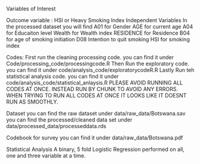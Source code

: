 
Variables of Interest 

Outcome variable : HSI or Heavy Smoking Index
Independent Variables 
In the processed dataset you will find 
A01 for Gender 
AGE for current age
A04 for Educaiton level 
Wealth for Wealth index
RESIDENCE for Residence 
B04 for age of smoking initiation 
D08 Intention to quit smoking 
HSI for smoking index

Codes: 
First run the cleaning processing code. you can find it under Code/processing_code/processingcode.R
Then Run the exploratory code. you can find it under code/analysis_code/exploratorycodeR.R
Lastly Run teh statistical analysis code. you can find it under code/analysis_code/statistical_anlaysis.R
PLEASE AVOID RUNNING ALL CODES AT ONCE. INSTEAD RUN BY CHUNK TO AVOID ANY ERRORS. WHEN TRYING TO RUN ALL CODES AT ONCE IT LOOKS LIKE IT DOESNT RUN AS SMOOTHLY. 


Dataset
you can find the raw dataset under data/raw_data/Botswana.sav
you can find the processed/cleaned data set under data/processed_data/processeddata.rds

Codebook for survey 
you can find it under data/raw_data/Botswana.pdf

Statistical Analysis 
A binary, 5 fold Logistic Regression performed on all, one and three variable at a time. 




